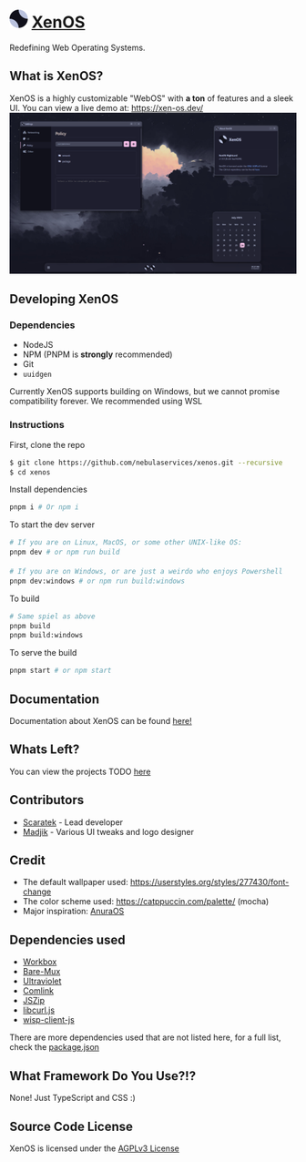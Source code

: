 <h1>
  <img src="./assets/logo.svg" width="32px" height="32px">
  <strong><a href="https://xen-os.dev">XenOS</a></strong>
</h1>
Redefining Web Operating Systems.

## What is XenOS?
XenOS is a highly customizable "WebOS" with **a ton** of features and a sleek UI. You can view a live demo at: https://xen-os.dev/
![Screenshot](./assets//screenshot.png)

## Developing XenOS
### Dependencies
- NodeJS
- NPM (PNPM is **strongly** recommended)
- Git
- `uuidgen`

Currently XenOS supports building on Windows, but we cannot promise compatibility forever. We recommended using WSL
### Instructions
First, clone the repo
```sh
$ git clone https://github.com/nebulaservices/xenos.git --recursive
$ cd xenos
```
Install dependencies
```sh
pnpm i # Or npm i
```
To start the dev server
```sh
# If you are on Linux, MacOS, or some other UNIX-like OS:
pnpm dev # or npm run build

# If you are on Windows, or are just a weirdo who enjoys Powershell
pnpm dev:windows # or npm run build:windows
```
To build
```sh
# Same spiel as above
pnpm build
pnpm build:windows
```
To serve the build
```sh
pnpm start # or npm start
```

## Documentation
Documentation about XenOS can be found [here!](https://github.com/NebulaServices/XenOS/tree/main/docs)

## Whats Left?
You can view the projects TODO [here](https://github.com/NebulaServices/XenOS/blob/main/TODO.md)

## Contributors
- [Scaratek](https://github.com/scaratech) - Lead developer
- [Madjik](https://github.com/madjikdotpng) - Various UI tweaks and logo designer

## Credit
- The default wallpaper used: https://userstyles.org/styles/277430/font-change
- The color scheme used: https://catppuccin.com/palette/ (mocha)
- Major inspiration: [AnuraOS](https://anura.pro)

## Dependencies used
- [Workbox](https://developer.chrome.com/docs/workbox)
- [Bare-Mux](https://github.com/mercuryworkshop/bare-mux)
- [Ultraviolet](https://github.com/titaniumnetwork-dev/ultraviolet)
- [Comlink](https://github.com/GoogleChromeLabs/comlink)
- [JSZip](https://stuk.github.io/jszip/)
- [libcurl.js](https://github.com/ading2210/libcurl.js)
- [wisp-client-js](github.com/mercuryworkshop/wisp-client-js)
  
There are more dependencies used that are not listed here, for a full list, check the [package.json](https://github.com/NebulaServices/XenOS/blob/main/package.json)

## What Framework Do You Use?!?
None! Just TypeScript and CSS :)

## Source Code License
XenOS is licensed under the [AGPLv3 License](https://www.gnu.org/licenses/agpl-3.0.en.html)
